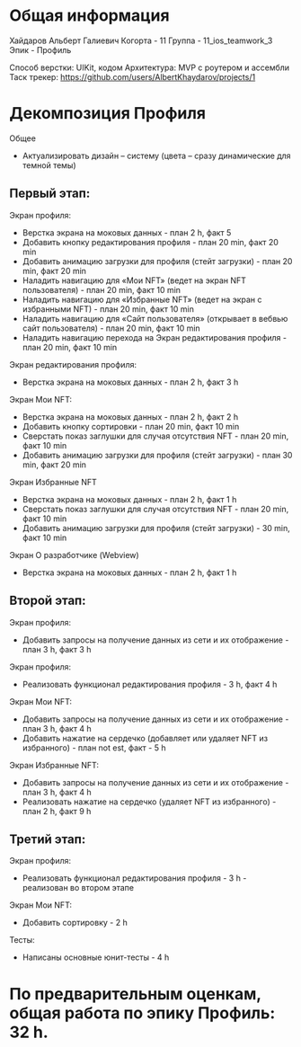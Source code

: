 # Общая информация
Хайдаров Альберт Галиевич
Когорта - 11
Группа - 11_ios_teamwork_3
Эпик - Профиль

Способ верстки: UIKit, кодом
Архитектура: MVP с роутером и ассембли
Таск трекер: https://github.com/users/AlbertKhaydarov/projects/1


# Декомпозиция Профиля 

Общее
- Актуализировать дизайн – систему (цвета – сразу динамические для темной темы)

## Первый этап:
Экран профиля:
- Верстка экрана на моковых данных - план 2 h, факт 5
- Добавить кнопку редактирования профиля - план 20 min, факт 20 min
- Добавить анимацию загрузки для профиля (стейт загрузки) - план 20 min, факт 20 min
- Наладить навигацию для «Мои NFT» (ведет на экран NFT пользователя) - план 20 min, факт 10 min
- Наладить навигацию для «Избранные NFT» (ведет на экран с избранными NFT) - план 20 min, факт 10 min
- Наладить навигацию для «Сайт пользователя» (открывает в вебвью сайт пользователя) - план 20 min, факт 10 min
- Наладить навигацию перехода на Экран редактирования профиля - план 20 min, факт 10 min

Экран редактирования профиля:
- Верстка экрана на моковых данных - план 2 h, факт 3 h

Экран Мои NFT:
- Верстка экрана на моковых данных - план 2 h, факт 2 h
- Добавить кнопку сортировки - план 20 min, факт 10 min
- Сверстать показ заглушки для случая отсутствия NFT - план 20 min, факт 10 min
- Добавить анимацию загрузки для профиля (стейт загрузки) - план 30 min, факт 20 min

Экран Избранные NFT
- Верстка экрана на моковых данных - план 2 h, факт 1 h
- Сверстать показ заглушки для случая отсутствия NFT - план 20 min, факт 10 min
- Добавить анимацию загрузки для профиля (стейт загрузки) - 30 min, факт 10 min

Экран О разработчике (Webview)
- Верстка экрана на моковых данных - план 2 h, факт 1 h

## Второй этап:

Экран профиля:
- Добавить запросы на получение данных из сети и их отображение - план 3 h, факт 3 h

Экран профиля:
- Реализовать функционал  редактирования профиля - 3 h, факт 4 h

Экран Мои NFT:
- Добавить запросы на получение данных из сети и их отображение - план 3 h, факт 4 h
- Добавить нажатие на сердечко (добавляет или удаляет NFT из избранного) - план not est, факт - 5 h

Экран Избранные NFT:
- Добавить запросы на получение данных из сети и их отображение - план 3 h, факт 4 h
- Реализовать  нажатие на сердечко (удаляет NFT из избранного) - план 2 h, факт 9 h

## Третий этап:

Экран профиля:
- Реализовать функционал  редактирования профиля - 3 h - реализован во втором этапе

Экран Мои NFT:
- Добавить сортировку - 2 h

Тесты:
- Написаны основные юнит-тесты - 4 h

# По предварительным оценкам, общая работа по эпику Профиль: 32 h.
